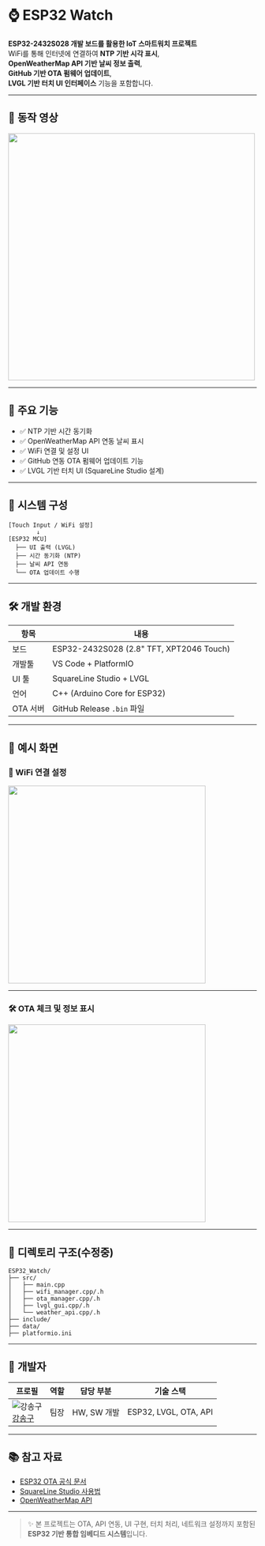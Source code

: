 # ⌚ ESP32 Watch

**ESP32-2432S028 개발 보드를 활용한 IoT 스마트워치 프로젝트**  
WiFi를 통해 인터넷에 연결하여 **NTP 기반 시각 표시**,  
**OpenWeatherMap API 기반 날씨 정보 출력**,  
**GitHub 기반 OTA 펌웨어 업데이트**,  
**LVGL 기반 터치 UI 인터페이스** 기능을 포함합니다.

---

## 📸 동작 영상

<img src="https://github.com/user-attachments/assets/896ca317-4351-419e-9756-195e1659dfa0" width="500"/>

---

## 🔧 주요 기능

- ✅ NTP 기반 시간 동기화  
- ✅ OpenWeatherMap API 연동 날씨 표시  
- ✅ WiFi 연결 및 설정 UI  
- ✅ GitHub 연동 OTA 펌웨어 업데이트 기능  
- ✅ LVGL 기반 터치 UI (SquareLine Studio 설계)

---

## 📂 시스템 구성

```
[Touch Input / WiFi 설정]
        ↓
[ESP32 MCU]
  ├── UI 출력 (LVGL)
  ├── 시간 동기화 (NTP)
  ├── 날씨 API 연동
  └── OTA 업데이트 수행
```

---

## 🛠️ 개발 환경

| 항목     | 내용                                      |
|----------|-------------------------------------------|
| 보드     | ESP32-2432S028 (2.8" TFT, XPT2046 Touch)  |
| 개발툴   | VS Code + PlatformIO                      |
| UI 툴    | SquareLine Studio + LVGL                  |
| 언어     | C++ (Arduino Core for ESP32)              |
| OTA 서버 | GitHub Release `.bin` 파일                |

---

## 🧪 예시 화면

### 📶 WiFi 연결 설정

<img src="https://github.com/user-attachments/assets/81c55287-0b7f-45cd-8831-bb864df67b8c" width="400"/>

---

### 🛠 OTA 체크 및 정보 표시

<img src="https://github.com/user-attachments/assets/fcf5d898-4a45-4b6c-992c-2f8acafe5fc6" width="400"/>

---

## 📁 디렉토리 구조(수정중)

```
ESP32_Watch/
├── src/
│   ├── main.cpp
│   ├── wifi_manager.cpp/.h
│   ├── ota_manager.cpp/.h
│   ├── lvgl_gui.cpp/.h
│   └── weather_api.cpp/.h
├── include/
├── data/
├── platformio.ini
```

---

## 👤 개발자

| 프로필 | 역할  | 담당 부분 | 기술 스택 |
|--------|-------|----------|-----------|
| ![강송구](https://github.com/user-attachments/assets/986e1819-2d0d-4715-97ce-590ea6495421) <br> [강송구](https://github.com/StrongThrow) | 팀장  | HW, SW 개발 | ESP32, LVGL, OTA, API |

---

## 📚 참고 자료

- [ESP32 OTA 공식 문서](https://docs.espressif.com/projects/esp-idf/en/latest/esp32/api-reference/system/ota.html)  
- [SquareLine Studio 사용법](https://squareline.io/)  
- [OpenWeatherMap API](https://openweathermap.org/api)

---

> ✨ 본 프로젝트는 OTA, API 연동, UI 구현, 터치 처리, 네트워크 설정까지 포함된  
> **ESP32 기반 통합 임베디드 시스템**입니다.
